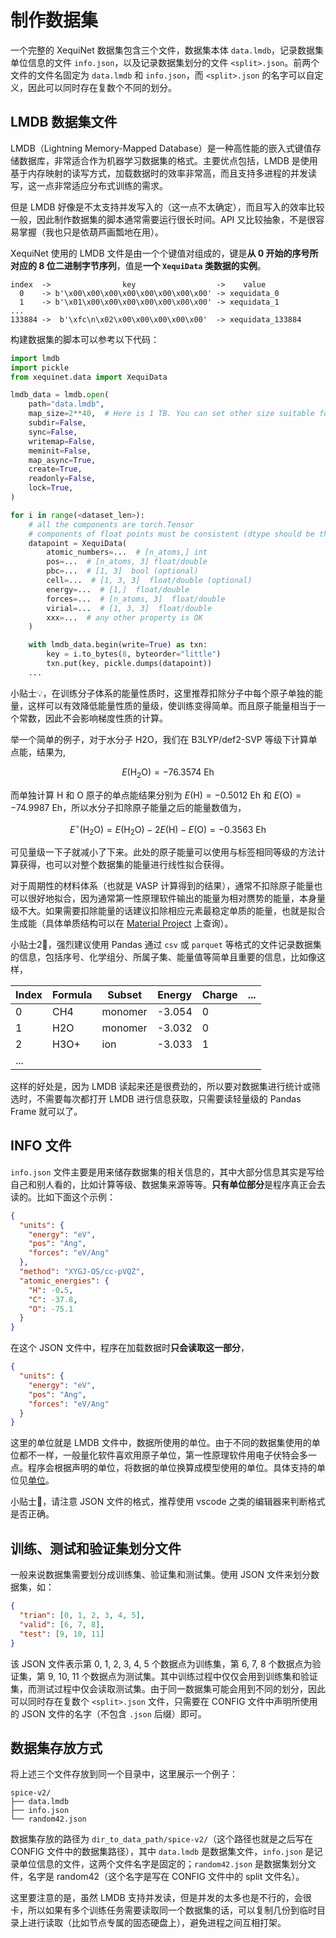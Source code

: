 # 制作数据集
一个完整的 XequiNet 数据集包含三个文件，数据集本体 `data.lmdb`，记录数据集单位信息的文件 `info.json`，以及记录数据集划分的文件 `<split>.json`。前两个文件的文件名固定为 `data.lmdb` 和 `info.json`，而 `<split>.json` 的名字可以自定义，因此可以同时存在复数个不同的划分。

## LMDB 数据集文件
LMDB（Lightning Memory-Mapped Database）是一种高性能的嵌入式键值存储数据库，非常适合作为机器学习数据集的格式。主要优点包括，LMDB 是使用基于内存映射的读写方式，加载数据时的效率非常高，而且支持多进程的并发读写，这一点非常适应分布式训练的需求。

但是 LMDB 好像是不太支持并发写入的（这一点不太确定），而且写入的效率比较一般，因此制作数据集的脚本通常需要运行很长时间。API 又比较抽象，不是很容易掌握（我也只是依葫芦画瓢地在用）。

XequiNet 使用的 LMDB 文件是由一个个键值对组成的，键是**从 0 开始的序号所对应的 8 位二进制字节序列**，值是**一个 `XequiData` 类数据的实例**。

```
index  ->                key                  ->    value
  0    -> b'\x00\x00\x00\x00\x00\x00\x00\x00' -> xequidata_0
  1    -> b'\x01\x00\x00\x00\x00\x00\x00\x00' -> xequidata_1
...
133884 ->  b'\xfc\n\x02\x00\x00\x00\x00\x00'  -> xequidata_133884
```

构建数据集的脚本可以参考以下代码：
```python
import lmdb
import pickle
from xequinet.data import XequiData

lmdb_data = lmdb.open(
    path="data.lmdb",
    map_size=2**40,  # Here is 1 TB. You can set other size suitable for your dataset
    subdir=False,
    sync=False,
    writemap=False,
    meminit=False,
    map_async=True,
    create=True,
    readonly=False,
    lock=True,
)

for i in range(<dataset_len>):
    # all the components are torch.Tensor
    # components of float points must be consistent (dtype should be the same)
    datapoint = XequiData(
        atomic_numbers=...  # [n_atoms,] int
        pos=...  # [n_atoms, 3] float/double
        pbc=...  # [1, 3]  bool (optional)
        cell=...  # [1, 3, 3]  float/double (optional)
        energy=...  # [1,]  float/double
        forces=...  # [n_atoms, 3]  float/double
        virial=...  # [1, 3, 3]  float/double
        xxx=...  # any other property is OK
    )

    with lmdb_data.begin(write=True) as txn:
        key = i.to_bytes(8, byteorder="little")
        txn.put(key, pickle.dumps(datapoint))
    ...
```

小贴士💡，在训练分子体系的能量性质时，这里推荐扣除分子中每个原子单独的能量，这样可以有效降低能量性质的量级，使训练变得简单。而且原子能量相当于一个常数，因此不会影响梯度性质的计算。

举一个简单的例子，对于水分子 H2O，我们在 B3LYP/def2-SVP 等级下计算单点能，结果为,

$$
    E(\text{H}_2\text{O}) =  -76.3574 \text{ Eh}
$$

而单独计算 H 和 O 原子的单点能结果分别为 $E(\text{H}) = -0.5012 \text{ Eh}$ 和 $E(\text{O}) = -74.9987 \text{ Eh}$，所以水分子扣除原子能量之后的能量数值为，

$$
    E^\circ (\text{H}_2\text{O}) = E(\text{H}_2\text{O}) - 2E(\text{H}) - E(\text{O}) = -0.3563 \text{ Eh}
$$

可见量级一下子就减小了下来。此处的原子能量可以使用与标签相同等级的方法计算获得，也可以对整个数据集的能量进行线性拟合获得。

对于周期性的材料体系（也就是 VASP 计算得到的结果），通常不扣除原子能量也可以很好地拟合，因为通常第一性原理软件输出的能量为相对赝势的能量，本身量级不大。如果需要扣除能量的话建议扣除相应元素最稳定单质的能量，也就是拟合生成能（具体单质结构可以在 [Material Project](https://legacy.materialsproject.org/) 上查询）。

小贴士2🙂，强烈建议使用 Pandas 通过 `csv` 或 `parquet` 等格式的文件记录数据集的信息，包括序号、化学组分、所属子集、能量值等简单且重要的信息，比如像这样，

| Index | Formula | Subset | Energy | Charge | ... |
| - | - | - | - | - | - |
| 0 | CH4 | monomer | -3.054 | 0 | |
| 1 | H2O | monomer | -3.032 | 0 | |
| 2 | H3O+ | ion | -3.033 | 1 | |
| ... | | | | |

这样的好处是，因为 LMDB 读起来还是很费劲的，所以要对数据集进行统计或筛选时，不需要每次都打开 LMDB 进行信息获取，只需要读轻量级的 Pandas Frame 就可以了。

## INFO 文件
`info.json` 文件主要是用来储存数据集的相关信息的，其中大部分信息其实是写给自己和别人看的，比如计算等级、数据集来源等等。**只有单位部分**是程序真正会去读的。比如下面这个示例：

```json
{
  "units": {
    "energy": "eV",
    "pos": "Ang",
    "forces": "eV/Ang"
  },
  "method": "XYGJ-OS/cc-pVQZ",
  "atomic_energies": {
    "H": -0.5,
    "C": -37.8,
    "O": -75.1
  }
}
```

在这个 JSON 文件中，程序在加载数据时**只会读取这一部分**，

```json
{
  "units": {
    "energy": "eV",
    "pos": "Ang",
    "forces": "eV/Ang"
  }
}
```
这里的单位就是 LMDB 文件中，数据所使用的单位。由于不同的数据集使用的单位都不一样，一般量化软件喜欢用原子单位，第一性原理软件用电子伏特会多一点。程序会根据声明的单位，将数据的单位换算成模型使用的单位。具体支持的单位见[单位](../usage/unit.md)。

小贴士👀，请注意 JSON 文件的格式，推荐使用 vscode 之类的编辑器来判断格式是否正确。

## 训练、测试和验证集划分文件
一般来说数据集需要划分成训练集、验证集和测试集。使用 JSON 文件来划分数据集，如：

```json
{
  "trian": [0, 1, 2, 3, 4, 5],
  "valid": [6, 7, 8],
  "test": [9, 10, 11]
}
```

该 JSON 文件表示第 0, 1, 2, 3, 4, 5 个数据点为训练集，第 6, 7, 8 个数据点为验证集，第 9, 10, 11 个数据点为测试集。其中训练过程中仅仅会用到训练集和验证集，而测试过程中仅会读取测试集。由于同一数据集可能会用到不同的划分，因此可以同时存在复数个 `<split>.json` 文件，只需要在 CONFIG 文件中声明所使用的 JSON 文件的名字（不包含 `.json` 后缀）即可。

## 数据集存放方式
将上述三个文件存放到同一个目录中，这里展示一个例子：

```shell
spice-v2/
├── data.lmdb
├── info.json
└── random42.json
```

数据集存放的路径为 `dir_to_data_path/spice-v2/`（这个路径也就是之后写在 CONFIG 文件中的数据集路径），其中 `data.lmdb` 是数据集文件，`info.json` 是记录单位信息的文件，这两个文件名字是固定的；`random42.json` 是数据集划分文件，名字是 random42（这个名字是写在 CONFIG 文件中的 split 文件名）。

这里要注意的是，虽然 LMDB 支持并发读，但是并发的太多也是不行的，会很卡，所以如果有多个训练任务需要读取同一个数据集的话，可以复制几份到临时目录上进行读取（比如节点专属的固态硬盘上），避免进程之间互相打架。
